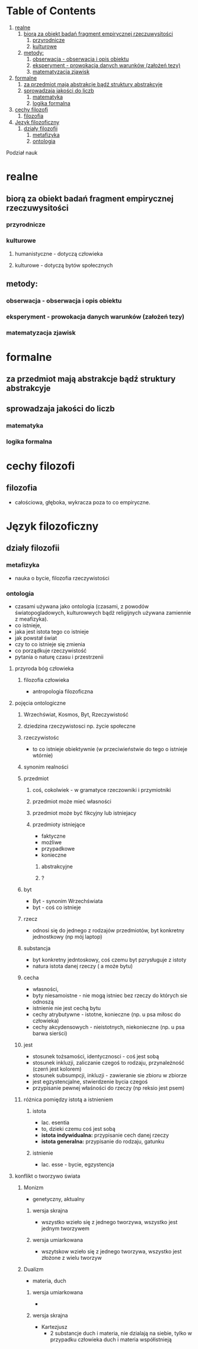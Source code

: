 
# Table of Contents

1.  [realne](#org6f4f391)
    1.  [biorą za obiekt badań fragment empirycznej rzeczuwysitości](#org19c87ba)
        1.  [przyrodnicze](#org2df3ac0)
        2.  [kulturowe](#orgb3f5cb2)
    2.  [metody:](#orgef91b8a)
        1.  [obserwacja - obserwacja i opis obiektu](#org87eddcf)
        2.  [eksperyment - prowokacja danych warunków (założeń tezy)](#orgb79cbde)
        3.  [matematyzacja zjawisk](#org154b232)
2.  [formalne](#org9220ab1)
    1.  [za przedmiot mają abstrakcje bądź struktury abstrakcyje](#org0d7cd4c)
    2.  [sprowadzaja jakości do liczb](#orgb597553)
        1.  [matematyka](#orgc16ef33)
        2.  [logika formalna](#org91823b7)
3.  [cechy filozofi](#org5d219d2)
    1.  [filozofia](#org32534b1)
4.  [Język filozoficzny](#org50dbb8c)
    1.  [działy filozofii](#orgff4e93c)
        1.  [metafizyka](#org5f3930d)
        2.  [ontologia](#org671b301)

Podział nauk


<a id="org6f4f391"></a>

# realne


<a id="org19c87ba"></a>

## biorą za obiekt badań fragment empirycznej rzeczuwysitości


<a id="org2df3ac0"></a>

### przyrodnicze


<a id="orgb3f5cb2"></a>

### kulturowe

1.  humanistyczne -  dotyczą człowieka

2.  kulturowe - dotyczą bytów społecznych


<a id="orgef91b8a"></a>

## metody:


<a id="org87eddcf"></a>

### obserwacja - obserwacja i opis obiektu


<a id="orgb79cbde"></a>

### eksperyment - prowokacja danych warunków (założeń tezy)


<a id="org154b232"></a>

### matematyzacja zjawisk


<a id="org9220ab1"></a>

# formalne


<a id="org0d7cd4c"></a>

## za przedmiot mają abstrakcje bądź struktury abstrakcyje


<a id="orgb597553"></a>

## sprowadzaja jakości do liczb


<a id="orgc16ef33"></a>

### matematyka


<a id="org91823b7"></a>

### logika formalna


<a id="org5d219d2"></a>

# cechy filozofi


<a id="org32534b1"></a>

## filozofia

-   całościowa, głęboka, wykracza poza to co empiryczne.


<a id="org50dbb8c"></a>

# Język filozoficzny


<a id="orgff4e93c"></a>

## działy filozofii


<a id="org5f3930d"></a>

### metafizyka

-   nauka o bycie, filozofia rzeczywistości


<a id="org671b301"></a>

### ontologia

-   czasami używana jako ontologia (czasami, z powodów światopogladowych, kulturowwych bądż religijnych używana zamiennie z meafizyka).
-   co istnieje,
-   jaka jest istota tego co istnieje
-   jak powstał świat
-   czy to co istnieje się zmienia
-   co porządkuje rzeczywistość
-   pytania o naturę czasu i przestrzenii

1.  przyroda bóg człowieka

    1.  filozofia człowieka
    
        -   antropologia filozoficzna

2.  pojęcia ontologiczne

    1.  Wrzechświat, Kosmos, Byt, Rzeczywistość
    
    2.  dziedzina rzeczywistosci np. życie społeczne
    
    3.  rzeczywistośc
    
        -   to co istnieje obiektywnie (w przeciwieństwie do tego o istnieje wtórnie)
    
    4.  synonim realności
    
    5.  przedmiot
    
        1.  coś, cokolwiek - w gramatyce rzeczowniki i przymiotniki
        
        2.  przedmiot może mieć własności
        
        3.  przedmiot może być fikcyjny lub istniejacy
        
        4.  przedmioty istniejące
        
            -   faktyczne
            -   możliwe
            -   przypadkowe
            -   konieczne
            
            1.  abstrakcyjne
            
            2.  ?
    
    6.  byt
    
        -   Byt - synonim Wrzechświata
        -   byt - coś co istnieje
    
    7.  rzecz
    
        -   odnosi się do jednego z rodzajów przedmiotów, byt konkretny jednostkowy (np <span class="underline">mój laptop</span>)
    
    8.  substancja
    
        -   byt konkretny jedntoskowy, coś czemu byt pzrysługuje z istoty
        -   natura istota danej rzeczy ( a może  bytu)
    
    9.  cecha
    
        -   własności,
        -   byty niesamoistne - nie mogą istniec bez rzeczy do których sie odnoszą
        -   istnienie nie jest cechą bytu
        -   cechy atrybutywne - istotne, konieczne (np. u psa miłosc do człowieka)
        -   cechy akcydensowych - nieistotnych, niekonieczne (np. u psa barwa sierści)
    
    10. jest
    
        -   stosunek tożsamości, identycznosci - coś jest sobą
        -   stosunek inkluzji, zaliczanie czegoś to rodzaju, przynależność (czerń jest kolorem)
        -   stosunek subsumpcji, inkluzji - zawieranie sie zbioru w zbiorze
        -   jest egzystencjalne, stwierdzenie bycia czegoś
        -   przypisanie pewnej właśności do rzeczy (np reksio jest psem)
    
    11. różnica pomiędzy istotą a istnieniem
    
        1.  istota
        
            -   lac. esentia
            -   to, dzieki czemu coś jest sobą
            -   **istota indywidualna:** przypisanie cech danej rzeczy
            -   **istota generalna:** przypisanie do rodzaju, gatunku
        
        2.  istnienie
        
            -   lac. esse - bycie, egzystencja

3.  konflikt o tworzywo świata

    1.  Monizm
    
        -   genetyczny, aktualny
        
        1.  wersja skrajna
        
            -   wszystko wzieło się z jednego tworzywa, wszystko jest jednym tworzywem
        
        2.  wersja umiarkowana
        
            -   wszytskow wzieło się z jednego tworzywa, wszystko jest złożone z wielu tworzyw
    
    2.  Dualizm
    
        -   materia, duch
        
        1.  wersja umiarkowana
        
            -   
        
        2.  wersja skrajna
        
            -   Kartezjusz
                -   2 substancje duch i materia, nie dzialają na siebie, tylko w przypadku człowieka duch i materia współistnieją

